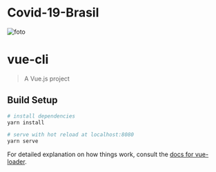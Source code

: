 # Covid-19-Brasil
![foto](https://i.imgur.com/7nCrkbh.png)

# vue-cli

> A Vue.js project

## Build Setup

``` bash
# install dependencies
yarn install

# serve with hot reload at localhost:8080
yarn serve

```

For detailed explanation on how things work, consult the [docs for vue-loader](http://vuejs.github.io/vue-loader).
